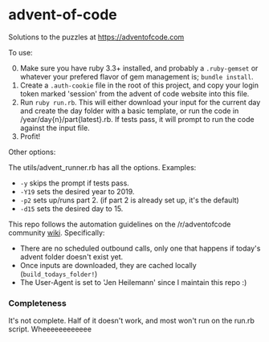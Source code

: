 # advent-of-code
Solutions to the puzzles at https://adventofcode.com

To use:

0. Make sure you have ruby 3.3+ installed, and probably a `.ruby-gemset` or whatever your prefered flavor of gem management is; `bundle install`.
1. Create a `.auth-cookie` file in the root of this project, and copy your login token marked 'session' from the advent of code website into this file.
2. Run `ruby run.rb`. This will either download your input for the current day and create the day folder with a basic template, or run the code in /year/day{n}/part{latest}.rb. If tests pass, it will prompt to run the code against the input file.
3. Profit!

Other options:

The utils/advent_runner.rb has all the options. Examples:

- `-y` skips the prompt if tests pass.
- `-Y19` sets the desired year to 2019.
- `-p2` sets up/runs part 2. (if part 2 is already set up, it's the default)
- `-d15` sets the desired day to 15.

This repo follows the automation guidelines on the /r/adventofcode community [wiki](https://www.reddit.com/r/adventofcode/wiki/faqs/automation). Specifically:

- There are no scheduled outbound calls, only one that happens if today's advent folder doesn't exist yet.
- Once inputs are downloaded, they are cached locally (`build_todays_folder!`)
- The User-Agent is set to 'Jen Heilemann' since I maintain this repo :)

### Completeness

It's not complete. Half of it doesn't work, and most won't run on the run.rb script. Wheeeeeeeeeeee
